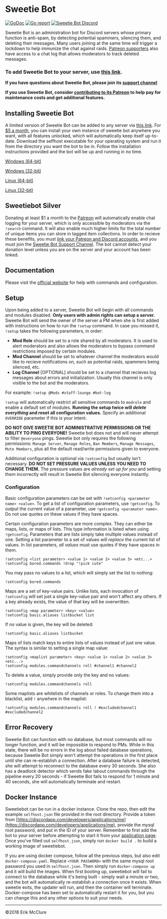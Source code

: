 # Sweetie Bot
[![GoDoc](https://godoc.org/github.com/blackhole12/sweetiebot?status.svg)](https://godoc.org/github.com/blackhole12/sweetiebot/sweetiebot) [![Go report](http://goreportcard.com/badge/blackhole12/sweetiebot)](http://goreportcard.com/report/blackhole12/sweetiebot) [![Sweetie Bot Discord](https://img.shields.io/badge/Discord-%23sweetie%20bot-blue.svg)](https://discord.gg/t2gVQvN)

Sweetie Bot is an administration bot for Discord servers whose primary function is anti-spam, by detecting potential spammers, silencing them, and deleting their messages. Many users joining at the same time will trigger a lockdown to help immunize the chat against raids. [Patreon supporters](https://www.patreon.com/erikmcclure) also have access to a chat log that allows moderators to track deleted messages.

### To add Sweetie Bot to your server, use [this link](https://discordapp.com/oauth2/authorize?client_id=171790139712864257&scope=bot&permissions=535948390).

**If you have questions about Sweetie Bot, please join its [support channel](https://discord.gg/t2gVQvN)**

**If you use Sweetie Bot, consider [contributing to its Patreon](https://www.patreon.com/erikmcclure) to help pay for maintenance costs and get additional features.**

## Installing Sweetie Bot

A limited version of Sweetie Bot can be added to any server via [this link](https://discordapp.com/oauth2/authorize?client_id=171790139712864257&scope=bot&permissions=535948390). For [$5 a month](https://www.patreon.com/erikmcclure), you can install your own instance of sweetie bot anywhere you want, with all features unlocked, which will automatically keep itself up-to-date. Download the selfhost executable for your operating system and run it from the directory you want the bot to be in. Follow the installation instructions provided and the bot will be up and running in no time.

[Windows (64-bit)](https://sweetiebot.io/update/windows/amd64/sweetie.zip)

[Windows (32-bit)](https://sweetiebot.io/update/windows/386/sweetie.zip)

[Linux (64-bit)](https://sweetiebot.io/update/linux/amd64/sweetie.tar.gz)

[Linux (32-bit)](https://sweetiebot.io/update/linux/386/sweetie.tar.gz)

## Sweetiebot Silver

Donating at least $1 a month to the [Patreon](https://www.patreon.com/erikmcclure) will automatically enable chat logging for your server, which is only accessible by moderators via the `!search` command. It will also enable much higher limits for the total number of unique items you can store in tagged item collections. In order to recieve these benefits, you must [link your Patreon and Discord accounts](https://patreon.zendesk.com/hc/en-us/articles/212052266-How-do-I-get-my-Discord-Rewards-), and you must join the [Sweetie Bot Support Channel](https://discord.gg/t2gVQvN). The bot cannot detect your donation level unless you are on the server and your account has been linked.

## Documentation

Please visit the [official website](https://sweetiebot.io/help) for help with commands and configuration.

## Setup

Upon being added to a server, Sweetie Bot will begin with all commands and modules disabled. **Only users with admin rights can setup a server.** Sweetie Bot will send the owner of the server a PM when she is first added with instructions on how to run the `!setup` command. In case you missed it, `!setup` takes the following parameters, in order:

* **Mod Role** should be set to a role shared by all moderators. It is used to alert moderators and also allows the moderators to bypass command restrictions imposed by certain modules.
* **Mod Channel** should be set to whatever channel the moderators would like to recieve notifications on, such as potential raids, spammers being silenced, etc.
* **Log Channel** [OPTIONAL] should be set to a channel that recieves log messages about errors and initialization. Usually this channel is only visible to the bot and the moderators.

For example: `!setup @Mods #staff-lounge #bot-log`

`!setup` will automatically restrict all sensitive commands to `modrole` and enable a default set of modules. 
**Running the setup twice will *delete everything* and reset all configuration values.** Specify an additional `OVERRIDE` parameter if this is your intent.

**DO NOT GIVE SWEETIE BOT ADMINISTRATIVE PERMISSIONS OR THE ABILITY TO PING EVERYONE!** Sweetie bot does not and will never attempt to filter `@everyone` pings. Sweetie bot only requires the following permissions: `Manage Server`, `Manage Roles`, `Ban Members`, `Manage Messages`, `Mute Members`, plus all the default read/write permissions given to everyone.

Additional configuration is optional via `!setconfig` but usually isn't necessary. **DO NOT SET PRESSURE VALUES UNLESS YOU NEED TO CHANGE THEM.** The pressure values are *already set up for you* and setting them incorrectly will result in Sweetie Bot silencing everyone instantly.

### Configuration
Basic configuration parameters can be set with `!setconfig <parameter name> <value>`. To get a list of configuration parameters, use `!getconfig`. To output the current value of a parameter, use `!getconfig <paramater name>`. Do not use quotes on these values if they have spaces.

Certain configuration parameters are more complex. They can either be maps, lists, or maps of lists. This type information is listed when using `!getconfig`. Parameters that are lists simply take multiple values instead of one. Setting a list parameter to a set of values will *replace* the current list of values. In list parameters, *all values* must use quotes if they have spaces in them.

    !setconfig <list parameter> <value 1> <value 2> <value 3> <etc...>
    !setconfig bored.commands !drop "!pick cute"

You may pass no values to a list, which will simply set the list to nothing:

    !setconfig bored.commands

Maps are a set of key-value pairs. Unlike lists, each invocation of `!setconfig` will set just a single key-value pair and won't affect any others. If a key already exists, the value of that key will be overwritten.

    !setconfig <map parameter> <key> <value>
    !setconfig basic.aliases listbucket list

If no value is given, the key will be deleted:

    !setconfig basic.aliases listbucket

Maps of lists match keys to entire lists of values instead of just one value. The syntax is similar to setting a single map value:

    !setconfig <maplist parameter> <key> <value 1> <value 2> <value 3> <etc...>
    !setconfig modules.commandchannels roll #channel1 #channel2

To delete a value, simply provide only the key and no values:

    !setconfig modules.commandchannels roll
	
Some maplists are whitelists of channels or roles. To change them into a blacklist, add `!` anywhere in the maplist:

    !setconfig modules.commandchannels roll ! #excludedchannel1 #excludedchannel2

## Error Recovery
Sweetie Bot can function with no database, but most commands will no longer function, and it will be impossible to respond to PMs. While in this state, there will be no errors in the log about failed database operations, because Sweetie Bot simply won't attempt the operations in the first place until she can re-establish a connection. After a database failure is detected, she will attempt to reconnect to the database every 30 seconds. She also has a deadlock detector which sends fake !about commands through the pipeline every 20 seconds - if Sweetie Bot fails to respond for 1 minute and 40 seconds, she will automatically terminate and restart.

## Docker Instance

Sweetiebot can be run in a docker instance. Clone the repo, then edit the example `selfhost.json` file provided in the root directory. Provide a token from [https://discordapp.com/developers/applications/me](https://discordapp.com/developers/applications/me), provide the mysql root password, and put in the ID of your server. Remember to first add the bot to your server before attempting to start it from your [application page](https://discordapp.com/developers/applications/me). Once you've filled out `selfhost.json`, simply run `docker build .` to build a working image of sweetiebot.

If you are using docker compose, follow all the previous steps, but also edit `docker-compose.yaml`. Replace  `<YOUR PASSWORD>` with the same mysql root password you used in `selfhost.json`. Then simply run `docker-compose up` and it will build the images. When first booting up, sweetiebot will fail to connect to the database while it's being built - simply wait a minute or two, and the bot will automatically re-establish a connection once it exists. When sweetie exits, the updater will run, and then the container will terminate. Docker-compose has been set to automatically restart it for you, but you can change this and any other options to suit your needs.

******

©2018 Erik McClure
